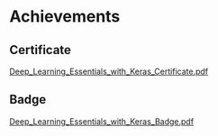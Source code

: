 

# Achievements
## Certificate
[Deep_Learning_Essentials_with_Keras_Certificate.pdf](https://prod-files-secure.s3.us-west-2.amazonaws.com/03e82b26-cccb-4906-bb56-adabcbdc0655/f5cf1405-8a02-49a4-beb6-3d50b033ba6e/Deep_Learning_Essentials_with_Keras_Certificate.pdf?X-Amz-Algorithm=AWS4-HMAC-SHA256&X-Amz-Content-Sha256=UNSIGNED-PAYLOAD&X-Amz-Credential=ASIAZI2LB4663S4THBTY%2F20250204%2Fus-west-2%2Fs3%2Faws4_request&X-Amz-Date=20250204T122939Z&X-Amz-Expires=3600&X-Amz-Security-Token=IQoJb3JpZ2luX2VjEBQaCXVzLXdlc3QtMiJHMEUCIQC0rCs%2BEumD8fZvUWPXhMuBXmj5rSxjG%2FkBPNSzIUtjswIgYQx72lqmddDNPRwWG59xFEstH%2FG0eYeYmy7OplzwHXgq%2FwMILRAAGgw2Mzc0MjMxODM4MDUiDEzNmAA53ddgOFQNnircA2Js6UhM%2FEDf865HDkAs9W5b1mglfvvfXUw5E%2BbQXmZ4yx3ZRFag5gc5iA6fnkCagxu0cGaQwJsjibEW%2FmYxS9MY5vy3jrCrpqjGdU66rS7zg2aF51kZ%2BReCdmfIIRwTiMlPv6nsc9Q9RM14OLirckda4XePRck7aCzo6xR6o9NYOm1bO4enAWJRAEjNYKLobzYbm5VWLZzPUodiWkx%2BSmc7li5HFvLDbuhMDF3rZr7b9aVHryzZgG41Y1RlYP6%2B7MtHt2q8vXSXURIDShYPiE3OoTW%2Fl1gniXHvQwMyvI3Uw60bMLnI%2BgH85RW6gDlThT5Serff7Q9fse%2FIiB1KxCZnTUIiPRqwecUACELCdtltBIOaVGyzezDQWrTdq4kcNSvKRbmEw1W9DXmgP9itTimLk2mXeBbJbLBvj%2BHZn3nAWYzGrWNBfjXgHw3bQyD8fwnU%2FZjD%2FqJpRbcbFDd%2FCGz3KSqUvVuzLu8a6Wq8Xsw3H2qHQKR161I%2B619rouxcYxR0%2FfEDw0b7%2FJf265hxLZ7xV7dxRIUu6JQ8hCjZbWe81okRjbN7%2FVwcqb91VpHRrypGJBFRdA6m%2Fb6%2FreJwFn90afoObco0sx0%2BpbNf%2B%2BwwwpVnVJcAwCwYjagXMKOCiL0GOqUBkXrRfPrJ1YlLMHG6rv5M31H8iGYaLoBwcCKeSm4UsQUFdAwDQOr8wTjGlhKET1WmxEumLCTrWl39OacGEBvL6TrWtEqi40JHH2onWsUZhGhgbPdw8BcNdKWIrdFk6fyHUTZ5Vs8e%2FO0wcuOioHbIkpXBGo8MO0iXsIINUE6WgHdEWl%2BZztNziOlBWvRS8T7glb8aS2fFplJi0afn%2Bc3zJiN91OQT&X-Amz-Signature=73ea059ea9a3ad5272fd9d2402af13d6588b36a9bac92a38f343a4bd45f14009&X-Amz-SignedHeaders=host&x-id=GetObject)
## Badge
[Deep_Learning_Essentials_with_Keras_Badge.pdf](https://prod-files-secure.s3.us-west-2.amazonaws.com/03e82b26-cccb-4906-bb56-adabcbdc0655/5c209097-6d96-477f-a031-edc11aa6225f/Deep_Learning_Essentials_with_Keras_Badge.pdf?X-Amz-Algorithm=AWS4-HMAC-SHA256&X-Amz-Content-Sha256=UNSIGNED-PAYLOAD&X-Amz-Credential=ASIAZI2LB4663S4THBTY%2F20250204%2Fus-west-2%2Fs3%2Faws4_request&X-Amz-Date=20250204T122939Z&X-Amz-Expires=3600&X-Amz-Security-Token=IQoJb3JpZ2luX2VjEBQaCXVzLXdlc3QtMiJHMEUCIQC0rCs%2BEumD8fZvUWPXhMuBXmj5rSxjG%2FkBPNSzIUtjswIgYQx72lqmddDNPRwWG59xFEstH%2FG0eYeYmy7OplzwHXgq%2FwMILRAAGgw2Mzc0MjMxODM4MDUiDEzNmAA53ddgOFQNnircA2Js6UhM%2FEDf865HDkAs9W5b1mglfvvfXUw5E%2BbQXmZ4yx3ZRFag5gc5iA6fnkCagxu0cGaQwJsjibEW%2FmYxS9MY5vy3jrCrpqjGdU66rS7zg2aF51kZ%2BReCdmfIIRwTiMlPv6nsc9Q9RM14OLirckda4XePRck7aCzo6xR6o9NYOm1bO4enAWJRAEjNYKLobzYbm5VWLZzPUodiWkx%2BSmc7li5HFvLDbuhMDF3rZr7b9aVHryzZgG41Y1RlYP6%2B7MtHt2q8vXSXURIDShYPiE3OoTW%2Fl1gniXHvQwMyvI3Uw60bMLnI%2BgH85RW6gDlThT5Serff7Q9fse%2FIiB1KxCZnTUIiPRqwecUACELCdtltBIOaVGyzezDQWrTdq4kcNSvKRbmEw1W9DXmgP9itTimLk2mXeBbJbLBvj%2BHZn3nAWYzGrWNBfjXgHw3bQyD8fwnU%2FZjD%2FqJpRbcbFDd%2FCGz3KSqUvVuzLu8a6Wq8Xsw3H2qHQKR161I%2B619rouxcYxR0%2FfEDw0b7%2FJf265hxLZ7xV7dxRIUu6JQ8hCjZbWe81okRjbN7%2FVwcqb91VpHRrypGJBFRdA6m%2Fb6%2FreJwFn90afoObco0sx0%2BpbNf%2B%2BwwwpVnVJcAwCwYjagXMKOCiL0GOqUBkXrRfPrJ1YlLMHG6rv5M31H8iGYaLoBwcCKeSm4UsQUFdAwDQOr8wTjGlhKET1WmxEumLCTrWl39OacGEBvL6TrWtEqi40JHH2onWsUZhGhgbPdw8BcNdKWIrdFk6fyHUTZ5Vs8e%2FO0wcuOioHbIkpXBGo8MO0iXsIINUE6WgHdEWl%2BZztNziOlBWvRS8T7glb8aS2fFplJi0afn%2Bc3zJiN91OQT&X-Amz-Signature=08668e6bf270d2b8873065a080b72d47c9c56b20166035dbcc46880f3a7b0b20&X-Amz-SignedHeaders=host&x-id=GetObject)
